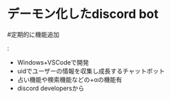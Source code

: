 # デーモン化したdiscord bot
#定期的に機能追加

:

* Windows+VSCodeで開発
* uidでユーザーの情報を収集し成長するチャットボット
* 占い機能や検索機能などの+αの機能有
* discord developersから

